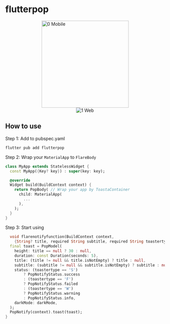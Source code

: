 # flutterpop
<div style="display: flex; justify-content: center; align-items: center;">
    <img width="275" alt="0 Mobile" src="https://github.com/Moeed366/flarenotify/assets/101408316/192361ff-e50e-4fec-94c1-f25d2210e89e">
</div>

<div style="display: flex; justify-content: center; align-items: center;">
    <img alt="1 Web" src="https://github.com/Moeed366/flarenotify/assets/101408316/97d8d1f2-cbad-4ab9-8c36-70d152fc407ac">
</div>

## How to use

Step 1: Add to pubspec.yaml

```
flutter pub add flutterpop
```

Step 2: Wrap your `MaterialApp` to `FlareBody`

```dart
class MyApp extends StatelessWidget {
  const MyApp({Key? key}) : super(key: key);

  @override
  Widget build(BuildContext context) {
    return PopBody( // Wrap your app by ToastaContainer
      child: MaterialApp(
        ...
      ),
    );
  }
}
```

Step 3: Start using

```dart
  void flarenotifyfunction(BuildContext context,
    {String? title, required String subtitle, required String toastertype}) {
  final toast = PopModel(
    height: title == null ? 30 : null,
    duration: const Duration(seconds: 5),
    title: (title != null && title.isNotEmpty) ? title : null,
    subtitle: (subtitle != null && subtitle.isNotEmpty) ? subtitle : null,
    status: (toastertype == 'S')
        ? PopNotifyStatus.success
        : (toastertype == 'F')
        ? PopNotifyStatus.failed
        : (toastertype == 'W')
        ? PopNotifyStatus.warning
        : PopNotifyStatus.info,
    darkMode: darkMode,
  );
  PopNotify(context).toast(toast);
}
```

